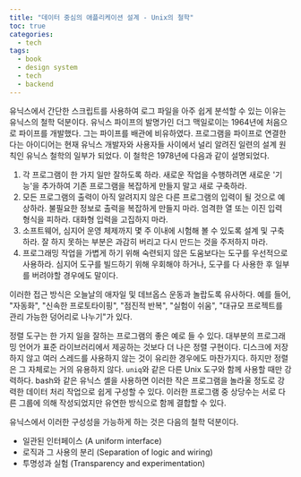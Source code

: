 ```yaml
---
title: "데이터 중심의 애플리케이션 설계 - Unix의 철학"
toc: true
categories:
  - tech
tags:
  - book
  - design system
  - tech
  - backend
---
```


유닉스에서 간단한 스크립트를 사용하여 로그 파일을 아주 쉽게 분석할 수 있는 이유는 유닉스의 철학 덕분이다.
유닉스 파이프의 발명가인 더그 맥일로이는 1964년에 처음으로 파이프를 개발했다. 그는 파이프를 배관에 비유하였다.
프로그램을 파이프로 연결한다는 아이디어는 현재 유닉스 개발자와 사용자들 사이에서 널리 알려진 일련의 설계 원칙인 유닉스 철학의 일부가 되었다.
이 철학은 1978년에 다음과 같이 설명되었다.

1. 각 프로그램이 한 가지 일만 잘하도록 하라. 새로운 작업을 수행하려면 새로운 '기능'을 추가하여 기존 프로그램을 복잡하게 만들지 말고 새로 구축하라.
2. 모든 프로그램의 출력이 아직 알려지지 않은 다른 프로그램의 입력이 될 것으로 예상하라. 불필요한 정보로 출력을 복잡하게 만들지 마라. 엄격한 열 또는 이진 입력 형식을 피하라. 대화형 입력을 고집하지 마라.
3. 소프트웨어, 심지어 운영 체제까지 몇 주 이내에 시험해 볼 수 있도록 설계 및 구축하라. 잘 하지 못하는 부분은 과감히 버리고 다시 만드는 것을 주저하지 마라.
4. 프로그래밍 작업을 가볍게 하기 위해 숙련되지 않은 도움보다는 도구를 우선적으로 사용하라. 심지어 도구를 빌드하기 위해 우회해야 하거나, 도구를 다 사용한 후 일부를 버려야할 경우에도 말이다.

이러한 접근 방식은 오늘날의 애자일 및 데브옵스 운동과 놀랍도록 유사하다.
예를 들어, "자동화", "신속한 프로토타이핑", "점진적 반복", "실험이 쉬움", "대규모 프로젝트를 관리 가능한 덩어리로 나누기"가 있다.

정렬 도구는 한 가지 일을 잘하는 프로그램의 좋은 예로 들 수 있다.
대부분의 프로그래밍 언어가 표준 라이브러리에서 제공하는 것보다 더 나은 정렬 구현이다.
디스크에 저장하지 않고 여러 스레드를 사용하지 않는 것이 유리한 경우에도 마찬가지다.
하지만 정렬은 그 자체로는 거의 유용하지 않다. `uniq`와 같은 다른 Unix 도구와 함께 사용할 때만 강력하다.
bash와 같은 유닉스 셸을 사용하면 이러한 작은 프로그램을 놀라울 정도로 강력한 데이터 처리 작업으로 쉽게 구성할 수 있다.
이러한 프로그램 중 상당수는 서로 다른 그룹에 의해 작성되었지만 유연한 방식으로 함께 결합할 수 있다.

유닉스에서 이러한 구성성을 가능하게 하는 것은 다음의 철학 덕분이다.

- 일관된 인터페이스 (A uniform interface)
- 로직과 그 사용의 분리 (Separation of logic and wiring)
- 투명성과 실험 (Transparency and experimentation)
